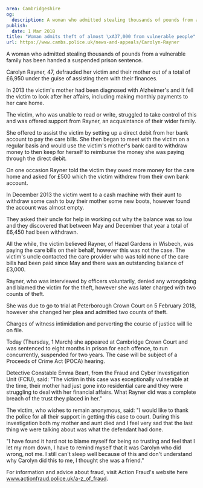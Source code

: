 ```yaml
area: Cambridgeshire
og:
  description: A woman who admitted stealing thousands of pounds from a vulnerable family has been handed a suspended prison sentence.
publish:
  date: 1 Mar 2018
title: "Woman admits theft of almost \xA37,000 from vulnerable people"
url: https://www.cambs.police.uk/news-and-appeals/Carolyn-Rayner
```

A woman who admitted stealing thousands of pounds from a vulnerable family has been handed a suspended prison sentence.

Carolyn Rayner, 47, defrauded her victim and their mother out of a total of £6,950 under the guise of assisting them with their finances.

In 2013 the victim's mother had been diagnosed with Alzheimer's and it fell the victim to look after her affairs, including making monthly payments to her care home.

The victim, who was unable to read or write, struggled to take control of this and was offered support from Rayner, an acquaintance of their wider family.

She offered to assist the victim by setting up a direct debit from her bank account to pay the care bills. She then began to meet with the victim on a regular basis and would use the victim's mother's bank card to withdraw money to then keep for herself to reimburse the money she was paying through the direct debit.

On one occasion Rayner told the victim they owed more money for the care home and asked for £500 which the victim withdrew from their own bank account.

In December 2013 the victim went to a cash machine with their aunt to withdraw some cash to buy their mother some new boots, however found the account was almost empty.

They asked their uncle for help in working out why the balance was so low and they discovered that between May and December that year a total of £6,450 had been withdrawn.

All the while, the victim believed Rayner, of Hazel Gardens in Wisbech, was paying the care bills on their behalf, however this was not the case. The victim's uncle contacted the care provider who was told none of the care bills had been paid since May and there was an outstanding balance of £3,000.

Rayner, who was interviewed by officers voluntarily, denied any wrongdoing and blamed the victim for the theft, however she was later charged with two counts of theft.

She was due to go to trial at Peterborough Crown Court on 5 February 2018, however she changed her plea and admitted two counts of theft.

Charges of witness intimidation and perverting the course of justice will lie on file.

Today (Thursday, 1 March) she appeared at Cambridge Crown Court and was sentenced to eight months in prison for each offence, to run concurrently, suspended for two years. The case will be subject of a Proceeds of Crime Act (POCA) hearing.

Detective Constable Emma Beart, from the Fraud and Cyber Investigation Unit (FCIU), said: "The victim in this case was exceptionally vulnerable at the time, their mother had just gone into residential care and they were struggling to deal with her financial affairs. What Rayner did was a complete breach of the trust they placed in her."

The victim, who wishes to remain anonymous, said: "I would like to thank the police for all their support in getting this case to court. During this investigation both my mother and aunt died and I feel very sad that the last thing we were talking about was what the defendant had done.

"I have found it hard not to blame myself for being so trusting and feel that I let my mom down, I have to remind myself that it was Carolyn who did wrong, not me. I still can't sleep well because of this and don't understand why Carolyn did this to me, I thought she was a friend."

For information and advice about fraud, visit Action Fraud's website here www.actionfraud.police.uk/a-z_of_fraud.
